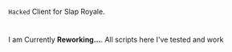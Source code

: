 ```Hacked``` Client for Slap Royale.
#
I am Currently **Reworking...**. All scripts here I've tested and work
